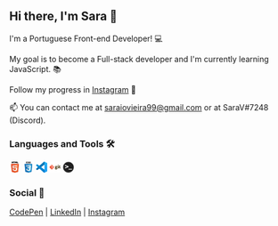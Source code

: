 <p> 
  <h2>Hi there, I'm Sara 👋</h2>
  <p>I'm a Portuguese Front-end Developer! 💻</p>
</p>
<p> My goal is to become a Full-stack developer and I'm currently learning JavaScript. 📚</p>
<p> Follow my progress in <a href="https://www.instagram.com/sarav.dev/">Instagram</a> 🎯</p>

📫 You can contact me at saraiovieira99@gmail.com or at SaraV#7248 (Discord).

### Languages and Tools 🛠

<code><img height="20" src="https://raw.githubusercontent.com/github/explore/80688e429a7d4ef2fca1e82350fe8e3517d3494d/topics/html/html.png"></code> 
<code><img height="20" src="https://raw.githubusercontent.com/github/explore/80688e429a7d4ef2fca1e82350fe8e3517d3494d/topics/css/css.png"></code>
<code><img height="20" src="https://raw.githubusercontent.com/github/explore/80688e429a7d4ef2fca1e82350fe8e3517d3494d/topics/visual-studio-code/visual-studio-code.png"></code>
<code><img height="20" src="https://raw.githubusercontent.com/github/explore/80688e429a7d4ef2fca1e82350fe8e3517d3494d/topics/git/git.png"></code>
<code><img height="20" src="https://raw.githubusercontent.com/github/explore/80688e429a7d4ef2fca1e82350fe8e3517d3494d/topics/terminal/terminal.png"></code>

### Social 💬

<a href="https://codepen.io/saraiovieira">CodePen</a> | 
<a href="https://www.linkedin.com/in/sara-io-vieira/">LinkedIn</a> |
<a href="https://www.instagram.com/sarav.dev/">Instagram</a>

